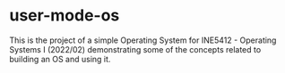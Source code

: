 # user-mode-os

This is the project of a simple Operating System for INE5412 - Operating Systems I (2022/02) demonstrating some of the concepts related to building an OS and using it.

